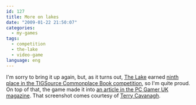 ```yaml
---
id: 127
title: More on lakes
date: "2009-01-22 21:50:07"
categories:
  - my-games
tags:
  - competition
  - the-lake
  - video-game
language: eng
---
```


I'm sorry to bring it up again, but, as it turns out, [The Lake](/tag/the-lake/) earned [ninth place in the TIGSource Commonplace Book competition](http://tigsource.com/articles/2008/12/24/commonplace-book-compo-results), so I'm quite proud. On top of that, the game made it into [an article in the PC Gamer UK magazine](/files/2009/01-more-on-lakes/pc_gamer_lovecraft_writeup_big.jpg). That screenshot comes courtesy of [Terry Cavanagh](http://distractionware.com/).
